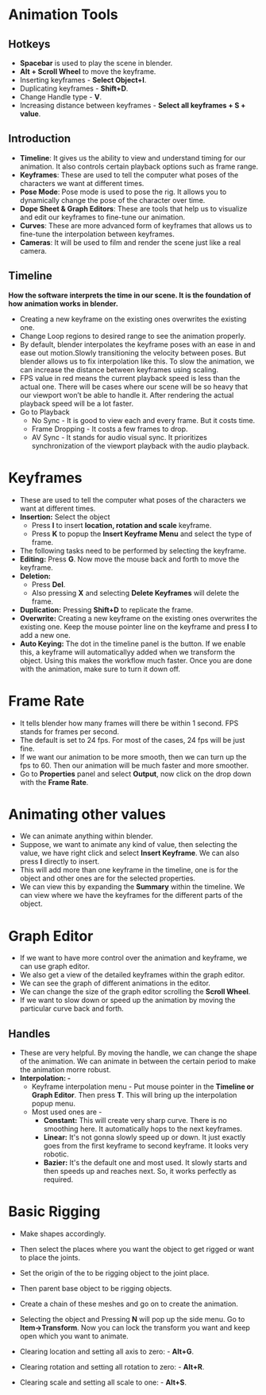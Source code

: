 # Animation Tools

## Hotkeys
* **Spacebar** is used to play the scene in blender. 
* **Alt + Scroll Wheel** to move the keyframe.
* Inserting keyframes - **Select Object+I**.
* Duplicating keyframes - **Shift+D**.
* Change Handle type - **V**.
* Increasing distance between keyframes - **Select all keyframes + S + value**. 


## Introduction
* **Timeline**: It gives us the ability to view and understand timing for our animation. It also controls certain playback options such as frame range.
* **Keyframes**: These are used to tell the computer what poses of the characters we want at different times.
* **Pose Mode**: Pose mode is used to pose the rig. It allows you to dynamically change the pose of the character over time.
* **Dope Sheet & Graph Editors**: These are tools that help us to visualize and edit our keyframes to fine-tune our animation.
* **Curves**: These are more advanced form of keyframes that allows us to fine-tune the interpolation between keyframes. 
* **Cameras**: It will be used to film and render the scene just like a real camera. 

## Timeline

**How the software interprets the time in our scene. It is the foundation of how animation works in blender.** 

* Creating a new keyframe on the existing ones overwrites the existing one.
* Change Loop regions to desired range to see the animation properly.   
* By default, blender interpolates the keyframe poses with an ease in and ease out motion.Slowly transitioning the velocity between poses. But blender allows us to fix interpolation like this. To slow the animation, we can increase the distance between keyframes using scaling.
* FPS value in red means the current playback speed is less than the actual one. 
There  will be cases where our scene will be so heavy that our  viewport won’t be able to handle it. After rendering the actual playback speed will be a lot faster. 
* Go to Playback 
    * No Sync - It is good to view each and every frame. But it costs time. 
    * Frame Dropping - It costs a few frames to drop.
    * AV Sync - It stands for audio visual sync. It prioritizes synchronization of the viewport playback with the audio playback.


# Keyframes
* These are used to tell the computer what poses of the characters we want at different times.
* **Insertion:** Select the object
    * Press **I** to insert **location, rotation and scale** keyframe.
    * Press **K** to popup the **Insert Keyframe Menu** and select the type of frame. 
* The following tasks need to be performed by selecting the keyframe.
* **Editing:** Press **G**. Now move the mouse back and forth to move the keyframe.
* **Deletion:** 
    * Press **Del**. 
    * Also pressing **X** and selecting **Delete Keyframes** will delete the frame.
* **Duplication:** Pressing **Shift+D** to replicate the frame. 
* **Overwrite:** Creating a new keyframe on the existing ones overwrites the existing one. Keep the mouse pointer line on the keyframe and press **I** to add a new one.
* **Auto Keying:** The dot in the timeline panel is the button. If we enable this, a keyframe will automaticallyy added when we transform the object. Using this makes the workflow much faster. 
Once you are done with the animation, make sure to turn it down off.


# Frame Rate
* It tells blender how many frames will there be within 1 second. FPS stands for frames per second.
* The default is set to 24 fps. For most of the cases, 24 fps will be just fine. 
* If we want our animation to be more smooth, then we can turn up the fps to 60. Then our animation will be much faster and more smoother. 
* Go to **Properties** panel and select **Output**, now click on the drop down with the **Frame Rate**.


# Animating other values
* We can animate anything within blender.
* Suppose, we want to animate any kind of value, then selecting the value, we have right click and select **Insert Keyframe**. We can also press **I** directly to insert.
* This will add more than one keyframe in the timeline, one is for the object and other ones are for the selected properties.
* We can view this by expanding the **Summary** within the timeline. We can view where we have the keyframes for the different parts of the object.    


# Graph Editor
* If we want to have more control over the animation and keyframe, we can use graph editor.
* We also get a view of the detailed keyframes within the graph editor.  
* We can see the graph of different animations in the editor.
* We can change the size of the graph editor scrolling the **Scroll Wheel**.
* If we want to slow down or speed up the animation by moving the particular curve back and forth. 
## Handles
* These are very helpful. By moving the handle, we can change the shape of the animation. We can animate in between the certain period to make the animation morre robust.
* **Interpolation: -**
    * Keyframe interpolation menu - Put mouse pointer in the **Timeline or Graph Editor**. Then press **T**. This will bring up the interpolation popup menu.
    * Most used ones are - 
        * **Constant:** This will create very sharp curve. There is no smoothing here. It automatically hops to the next keyframes.
        * **Linear:** It's not gonna slowly speed up or down. It just exactly goes from the first keyframe to second keyframe. It looks very robotic.
        * **Bazier:** It's the default one and most used. It slowly starts and then speeds up and reaches next. So, it works perfectly as required.


# Basic Rigging
* Make shapes accordingly.
* Then select the places where you want the object to get rigged or want to place the joints.
* Set the origin of the to be rigging object to the joint place.
* Then parent base object to be rigging objects.
* Create a chain of these meshes and go on to create the animation. 

* Selecting the object and Pressing **N** will pop up the side menu. Go to **Item->Transform**. Now you can lock the transform you want and keep open which you want to animate. 
* Clearing location and setting all axis to zero: - **Alt+G**.
* Clearing rotation and setting all rotation to zero: - **Alt+R**.
* Clearing scale and setting all scale to one: - **Alt+S**.
